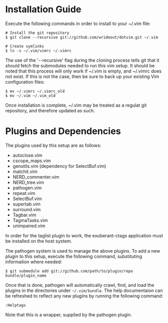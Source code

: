 # Installation Guide
Execute the following commands in order to install to your ~/.vim file:

    # Install the git repository
    $ git clone --recursive git://github.com/wrideout/dotvim.git ~/.vim

    # Create symlinks
    $ ln -s ~/.vim/vimrc ~/.vimrc

The use of the '--recursive' flag during the cloning process tells git that it
should fetch the submodules needed to run this vim setup.  It should be noted 
that this process will only work if ~/.vim is empty, and ~/.vimrc does not 
exist.  If this is not the case, then be sure to back up your existing Vim 
configuration files:

    $ mv ~/.vimrc ~/.vimrc_old
    $ mv ~/.vim ~/.vim_old

Once installation is complete, ~/.vim may be treated as a regulat git
repository, and therefore updated as such.

# Plugins and Dependencies
The plugins used by this setup are as follows:
    
* autoclose.vim
* cscope_maps.vim
* genutils.vim (dependency for SelectBuf.vim)
* matchit.vim
* NERD_commenter.vim
* NERD_tree.vim
* pathogen.vim
* repeat.vim
* SelectBuf.vim
* supertab.vim
* surround.vim
* Tagbar.vim
* TagmaTasks.vim
* unimpaired.vim

In order for the taglist plugin to work, the exuberant-ctags application must be
installed on the host system.

The pathogen system is used to manage the above plugins.  To add a new plugin to
this setup, execute the following command, substituting information where
needed:

    $ git submodule add git://github.com/path/to/plugin/repo bundle/plugin_name

Once that is done, pathogen will automatically crawl, find, and load the plugins
in the directories under `~/.vim/bundle`.  The help documentaion can be
refreshed to reflect any new plugins by running the following command:

    :Helptags

Note that this is a wrapper, supplied by the pathogen plugin.

